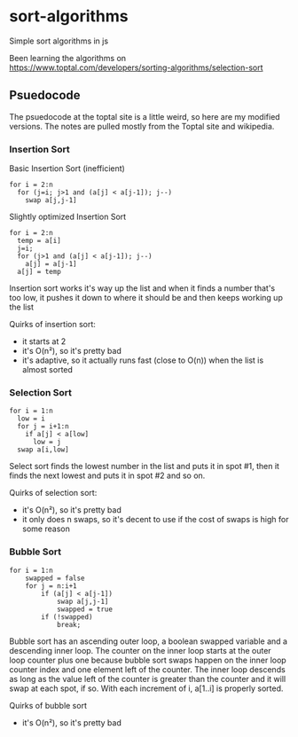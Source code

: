 # sort-algorithms

Simple sort algorithms in js

Been learning the algorithms on https://www.toptal.com/developers/sorting-algorithms/selection-sort

## Psuedocode
The psuedocode at the toptal site is a little weird, so here are my modified versions.  The notes are pulled mostly from the Toptal site and wikipedia.

### Insertion Sort
Basic Insertion Sort (inefficient)
```
for i = 2:n
  for (j=i; j>1 and (a[j] < a[j-1]); j--)
    swap a[j,j-1]
```
Slightly optimized Insertion Sort
```
for i = 2:n
  temp = a[i]
  j=i;
  for (j>1 and (a[j] < a[j-1]); j--)
    a[j] = a[j-1]
  a[j] = temp
```
Insertion sort works it's way up the list and when it finds a number that's too low, it pushes it down to where it should be and then keeps working up the list

Quirks of insertion sort:
- it starts at 2
- it's O(n²), so it's pretty bad
- it's adaptive, so it actually runs fast (close to O(n)) when the list is almost sorted

### Selection Sort
```
for i = 1:n
  low = i
  for j = i+1:n
    if a[j] < a[low]
      low = j
  swap a[i,low]
```
Select sort finds the lowest number in the list and puts it in spot #1, then it finds the next lowest and puts it in spot #2 and so on.

Quirks of selection sort:
- it's O(n²), so it's pretty bad
- it only does n swaps, so it's decent to use if the cost of swaps is high for some reason

### Bubble Sort
```
for i = 1:n
	swapped = false
	for j = n:i+1
		if (a[j] < a[j-1])
			swap a[j,j-1]
			swapped = true
		if (!swapped)
			break;
```
Bubble sort has an ascending outer loop, a boolean swapped variable and a descending inner loop.  The counter on the inner loop starts at the outer loop counter plus one because bubble sort swaps happen on the inner loop counter index and one element left of the counter.  The inner loop descends as long as the value left of the counter is greater than the counter and it will swap at each spot, if so.  With each increment of i, a[1..i] is properly sorted. 

Quirks of bubble sort
- it's O(n²), so it's pretty bad
